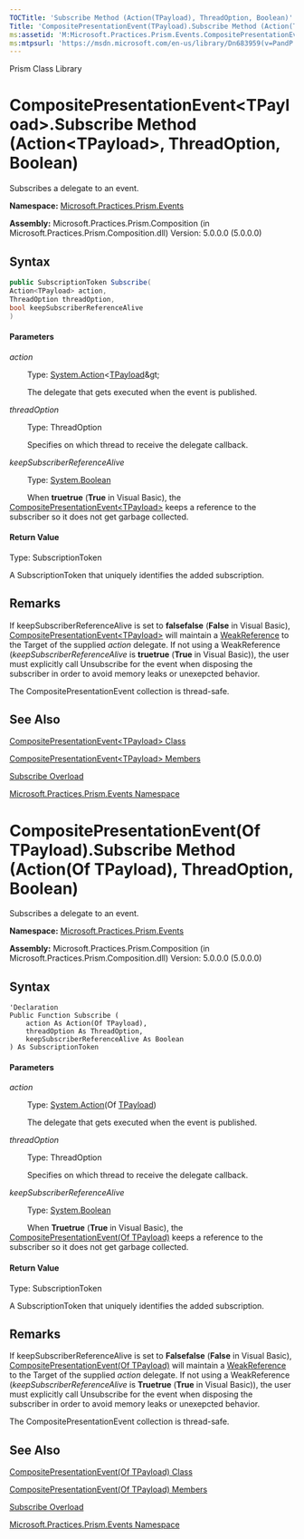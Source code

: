 ```yaml
---
TOCTitle: 'Subscribe Method (Action(TPayload), ThreadOption, Boolean)'
Title: 'CompositePresentationEvent(TPayload).Subscribe Method (Action(TPayload), ThreadOption, Boolean) (Microsoft.Practices.Prism.Events)'
ms:assetid: 'M:Microsoft.Practices.Prism.Events.CompositePresentationEvent\`1.Subscribe(System.Action{\`0},Microsoft.Practices.Prism.PubSubEvents.ThreadOption,System.Boolean)'
ms:mtpsurl: 'https://msdn.microsoft.com/en-us/library/Dn683959(v=PandP.50)'
---
```


Prism Class Library

# CompositePresentationEvent&lt;TPayload&gt;.Subscribe Method (Action&lt;TPayload&gt;, ThreadOption, Boolean)

Subscribes a delegate to an event.

**Namespace:** [Microsoft.Practices.Prism.Events](https://msdn.microsoft.com/en-us/library/microsoft.practices.prism.events(v=pandp.50))

**Assembly:** Microsoft.Practices.Prism.Composition (in Microsoft.Practices.Prism.Composition.dll) Version: 5.0.0.0 (5.0.0.0)

## Syntax

``` C#
public SubscriptionToken Subscribe(
Action<TPayload> action,
ThreadOption threadOption,
bool keepSubscriberReferenceAlive
) 
```

#### Parameters

*action*

&nbsp;&nbsp;&nbsp;&nbsp;&nbsp;&nbsp;&nbsp;&nbsp;Type: [System.Action](http://msdn2.microsoft.com/en-us/library/018hxwa8)&lt;[TPayload](https://msdn.microsoft.com/en-us/library/gg431412(v=pandp.50))&gt;
  
&nbsp;&nbsp;&nbsp;&nbsp;&nbsp;&nbsp;&nbsp;&nbsp;The delegate that gets executed when the event is published.

*threadOption*

&nbsp;&nbsp;&nbsp;&nbsp;&nbsp;&nbsp;&nbsp;&nbsp;Type: ThreadOption

&nbsp;&nbsp;&nbsp;&nbsp;&nbsp;&nbsp;&nbsp;&nbsp;Specifies on which thread to receive the delegate callback.

*keepSubscriberReferenceAlive*

&nbsp;&nbsp;&nbsp;&nbsp;&nbsp;&nbsp;&nbsp;&nbsp;Type: [System.Boolean](http://msdn2.microsoft.com/en-us/library/a28wyd50)

&nbsp;&nbsp;&nbsp;&nbsp;&nbsp;&nbsp;&nbsp;&nbsp;When **truetrue** (**True** in Visual Basic), the [CompositePresentationEvent&lt;TPayload&gt;](https://msdn.microsoft.com/en-us/library/gg431412(v=pandp.50)) keeps a reference to the subscriber so it does not get garbage collected.

#### Return Value

Type: SubscriptionToken

A SubscriptionToken that uniquely identifies the added subscription.

## Remarks

If keepSubscriberReferenceAlive is set to **falsefalse** (**False** in Visual Basic), [CompositePresentationEvent&lt;TPayload&gt;](https://msdn.microsoft.com/en-us/library/gg431412(v=pandp.50)) will maintain a [WeakReference](http://msdn2.microsoft.com/en-us/library/hbh8w2zd) to the Target of the supplied *action* delegate. If not using a WeakReference (*keepSubscriberReferenceAlive* is **truetrue**  (**True** in Visual Basic)), the user must explicitly call Unsubscribe for the event when disposing the subscriber in order to avoid memory leaks or unexepcted behavior.

The CompositePresentationEvent collection is thread-safe.

## See Also

[CompositePresentationEvent&lt;TPayload&gt; Class](https://msdn.microsoft.com/en-us/library/gg431412(v=pandp.50))

[CompositePresentationEvent&lt;TPayload&gt; Members](https://msdn.microsoft.com/en-us/library/gg430765(v=pandp.50))

[Subscribe Overload](https://msdn.microsoft.com/en-us/library/gg419057(v=pandp.50))

[Microsoft.Practices.Prism.Events Namespace](https://msdn.microsoft.com/en-us/library/microsoft.practices.prism.events(v=pandp.50))

# CompositePresentationEvent(Of TPayload).Subscribe Method (Action(Of TPayload), ThreadOption, Boolean)

Subscribes a delegate to an event.

**Namespace:** [Microsoft.Practices.Prism.Events](https://msdn.microsoft.com/en-us/library/microsoft.practices.prism.events(v=pandp.50))

**Assembly:** Microsoft.Practices.Prism.Composition (in Microsoft.Practices.Prism.Composition.dll) Version: 5.0.0.0 (5.0.0.0)

## Syntax

``` VB 
'Declaration
Public Function Subscribe ( 
	action As Action(Of TPayload),
	threadOption As ThreadOption,
	keepSubscriberReferenceAlive As Boolean
) As SubscriptionToken
```

#### Parameters

*action*    

&nbsp;&nbsp;&nbsp;&nbsp;&nbsp;&nbsp;&nbsp;&nbsp;Type: [System.Action](http://msdn2.microsoft.com/en-us/library/018hxwa8)(Of [TPayload](https://msdn.microsoft.com/en-us/library/gg431412(v=pandp.50)))

&nbsp;&nbsp;&nbsp;&nbsp;&nbsp;&nbsp;&nbsp;&nbsp;The delegate that gets executed when the event is published.

*threadOption*

&nbsp;&nbsp;&nbsp;&nbsp;&nbsp;&nbsp;&nbsp;&nbsp;Type: ThreadOption

&nbsp;&nbsp;&nbsp;&nbsp;&nbsp;&nbsp;&nbsp;&nbsp;Specifies on which thread to receive the delegate callback.

*keepSubscriberReferenceAlive*

&nbsp;&nbsp;&nbsp;&nbsp;&nbsp;&nbsp;&nbsp;&nbsp;Type: [System.Boolean](http://msdn2.microsoft.com/en-us/library/a28wyd50)

&nbsp;&nbsp;&nbsp;&nbsp;&nbsp;&nbsp;&nbsp;&nbsp;When **Truetrue** (**True** in Visual Basic), the [CompositePresentationEvent(Of TPayload)](https://msdn.microsoft.com/en-us/library/gg431412(v=pandp.50)) keeps a reference to the subscriber so it does not get garbage collected.

#### Return Value

Type: SubscriptionToken

A SubscriptionToken that uniquely identifies the added subscription.

## Remarks

If keepSubscriberReferenceAlive is set to **Falsefalse** (**False** in Visual Basic), [CompositePresentationEvent(Of TPayload)](https://msdn.microsoft.com/en-us/library/gg431412(v=pandp.50)) will maintain a [WeakReference](http://msdn2.microsoft.com/en-us/library/hbh8w2zd) to the Target of the supplied *action* delegate. If not using a WeakReference (*keepSubscriberReferenceAlive* is **Truetrue**  (**True** in Visual Basic)), the user must explicitly call Unsubscribe for the event when disposing the subscriber in order to avoid memory leaks or unexepcted behavior.

The CompositePresentationEvent collection is thread-safe.

## See Also

[CompositePresentationEvent(Of TPayload) Class](https://msdn.microsoft.com/en-us/library/gg431412(v=pandp.50))

[CompositePresentationEvent(Of TPayload) Members](https://msdn.microsoft.com/en-us/library/gg430765(v=pandp.50))

[Subscribe Overload](https://msdn.microsoft.com/en-us/library/gg419057(v=pandp.50))

[Microsoft.Practices.Prism.Events Namespace](https://msdn.microsoft.com/en-us/library/microsoft.practices.prism.events(v=pandp.50))